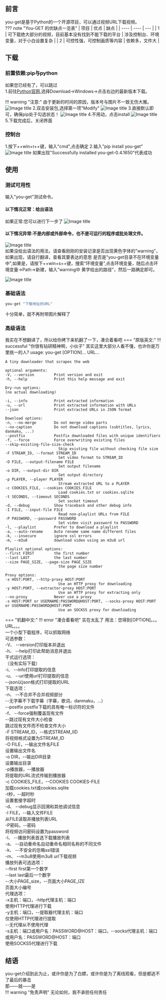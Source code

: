## 前言
you-get是基于Python的一个开源项目，可以通过视频URL下载视频。  
??? note "You-GET 的优缺点一览表"
    | 项目 | 优点 | 缺点 |
    | ---- | ---- | --- |
    | 1 | 可下载绝大部分的视频，目前基本没有找到不能下载的平台 | 涉及控制台、环境变量，对于小白设置复杂 |
    | 2 | 可控性强，可控制画质等内容 | 依赖多，文件大 |
## 下载
### 前置依赖:pip与python
如果您已经有了，可以跳过  
1.前往[Python官网](https://www.python.org/),选择Download->Windows->点击右边的最新版本下载。  

!!! warning "注意:"
    由于更新的时间的原因，版本号与图片不一致无伤大雅。
![Image title](images/you-get_1.png)
2.双击安装包,选择第一项"Modify"
![Image title](images/you-get_2.png)
3.直接默认即可，确保pip处于勾选状态！
![Image title](images/you-get_3.png)
4.不用动，点击install
![Image title](images/you-get_4.png)
5.下载完成后，关闭界面
### 控制台
1.按下++win+r++键，输入"cmd",点击确定
2.输入"pip install you-get"
![Image title](images/you-get_5.png)
如果出现"Successfully installed you-get-0.4.1650"代表成功
## 使用
### 测试可用性
输入"you-get"测试命令。  
#### 以下情况正常：给出语法
如果正常:您可以进行下一步了
![Image title](images/you-get_7.png)
#### 以下情况异常:不是内部或外部命令，也不是可运行的程序或批处理文件。
![Image title](images/you-get_8.png)  
如果没给出语法的用法，请查看刚刚的安装记录是否出现黄色字体的"warning"，如果出现，请自行翻译，查看其要表达的意思
是否是"you-get目录不在环境变量中",如果是，请按下++win+s++键，搜索“环境变量”,点击环境变量，随后点击环境变量->Path->新建，输入"warning中
黄字给出的路径"，然后一路确定即可。

![Image title](images/you-get_6.png)
### 基础语法
``` powershell
you-get "下载地址的URL" 
```
十分简单，就不再附带图片解释了
### 高级语法
我实在不想翻译了，所以给你拷下来机翻了一下，凑合着看吧
=== "原版英文:"
    !!! successful "你很有钻研精神啊，小伙子"
        其实这里大部分人看不懂，也许你是万里挑一的人?
    usage: you-get [OPTION]... URL...  
  
    A tiny downloader that scrapes the web  
  
    optional arguments:  
    -V, --version         Print version and exit  
    -h, --help            Print this help message and exit  

    Dry-run options:  
    (no actual downloading)  
  
    -i, --info            Print extracted information  
    -u, --url             Print extracted information with URLs  
    --json                Print extracted URLs in JSON format  
  
    Download options:  
    -n, --no-merge        Do not merge video parts  
    --no-caption          Do not download captions (subtitles, lyrics, danmaku, ...)  
    --postfix             Postfix downloaded files with unique identifiers  
    -f, --force           Force overwriting existing files  
    --skip-existing-file-size-check  
                            Skip existing file without checking file size  
    -F STREAM_ID, --format STREAM_ID  
                            Set video format to STREAM_ID  
    -O FILE, --output-filename FILE  
                            Set output filename  
    -o DIR, --output-dir DIR  
                            Set output directory  
    -p PLAYER, --player PLAYER  
                            Stream extracted URL to a PLAYER  
    -c COOKIES_FILE, --cookies COOKIES_FILE  
                            Load cookies.txt or cookies.sqlite  
    -t SECONDS, --timeout SECONDS  
                            Set socket timeout  
    -d, --debug           Show traceback and other debug info  
    -I FILE, --input-file FILE  
                            Read non-playlist URLs from FILE  
    -P PASSWORD, --password PASSWORD  
                            Set video visit password to PASSWORD  
    -l, --playlist        Prefer to download a playlist  
    -a, --auto-rename     Auto rename same name different files  
    -k, --insecure        ignore ssl errors  
    -m, --m3u8            download video using an m3u8 url  
  
    Playlist optional options:  
    --first FIRST         the first number  
    --last LAST           the last number  
    --size PAGE_SIZE, --page-size PAGE_SIZE  
                            the page size number  
  
    Proxy options:  
    -x HOST:PORT, --http-proxy HOST:PORT    
                            Use an HTTP proxy for downloading    
    -y HOST:PORT, --extractor-proxy HOST:PORT   
                            Use an HTTP proxy for extracting only   
    --no-proxy            Never use a proxy   
    -s HOST:PORT or USERNAME:PASSWORD@HOST:PORT, --socks-proxy HOST:PORT or USERNAME:PASSWORD@HOST:PORT    
                            Use an SOCKS5 proxy for downloading    
=== "机翻中文:" 
    !!! error "凑合着看吧"
        实在太乱了
    用法：您得到[OPTION]。。。URL。。。  
    一个小型下载程序，可以抓取网络  
    可选参数：  
    -V、 --version打印版本并退出  
    -h、 --help打印此帮助消息并退出  
    干式运行选项：  
    （没有实际下载）  
    -i、 --info打印提取的信息  
    -u、 --url使用url打印提取的信息  
    --json以json格式打印提取的URL  
    下载选项：  
    -n、 --不合并不合并视频部分  
    --无字幕不下载字幕（字幕，歌词，danmaku，…）  
    --postfix postfix下载的具有唯一标识符的文件  
    -f、 --force强制覆盖现有文件  
    --跳过现有文件大小检查  
    跳过现有文件而不检查文件大小  
    -F STREAM_ID，--格式STREAM_IID  
    将视频格式设置为STREAM_ID  
    -O FILE，--输出文件名FILE  
    设置输出文件名  
    -o DIR，--输出DIR目录  
    设置输出目录  
    -p播放器，--播放器  
    将提取的URL流式传输到播放器  
    -c COOKIES_FILE，--COOKIES COOKIES-FILE  
    加载cookies.txt或cookies.sqlite  
    -t秒，--超时秒  
    设置套接字超时  
    -d、 --debug显示回溯和其他调试信息  
    -I FILE，--输入文件FILE  
    从FILE读取非播放列表URL  
    -P密码，--密码  
    将视频访问密码设置为password  
    -l、 --播放列表首选下载播放列表  
    -a、 --自动重命名自动重命名相同名称的不同文件  
    -k、 --不安全的忽略ssl错误  
    -m、 --m3u8使用m3u8 url下载视频  
    播放列表可选选项：  
    --first first第一个数字  
    --last last最后一个数字  
    --大小PAGE_size，--页面大小PAGE_IZE  
    页面大小编号  
    代理选项：  
    -x主机：端口，-http代理主机：端口  
    使用HTTP代理进行下载  
    -y主机：端口，--提取器代理主机：端口  
    仅使用HTTP代理进行提取  
    --无代理从不使用代理  
    -s主机：端口或用户名：PASSWORD@HOST：端口，--socks代理主机：端口或用户名：PASSWORD@HOST：端口  
    使用SOCKS5代理进行下载  
## 结语
you-get介绍到此为止，或许你是为了白嫖，或许你是为了离线观看，但是都逃不了最后的暴击  
那——就——是  
!!! warning "免责声明"
    无论如何，我不承担任何责任